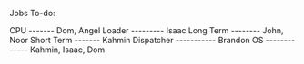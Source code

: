 Jobs To-do:

CPU ------- Dom, Angel
Loader --------- Isaac
Long Term -------- John, Noor
Short Term ------- Kahmin
Dispatcher ----------- Brandon
OS ------------- Kahmin, Isaac, Dom
